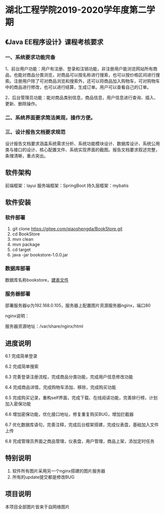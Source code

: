 # 湖北工程学院2019-2020学年度第二学期

## 《Java EE程序设计》课程考核要求

### 一、系统要求功能完备 

​	1、前台用户功能：用户有注册、登录和注销功能，非注册用户能浏览网站所有商品，也能对商品分类浏览，对商品可以按名称进行搜索，也可以按价格区间进行搜索。注册用户除了可对商品浏览和搜索外，还可以将商品加入购物车，可对购物车中的商品进行修改，也可以进行结算，生成订单。用户可以查看自己的订单。

​	2、后台管理员功能：能对商品类别信息，商品信息，用户信息进行查询、插入、更新、删除操作。

### 二、系统界面要求简洁美观，操作方便。

### 三、设计报告文档要求规范

设计报告文档要求涵盖系统需求分析、系统功能模块设计、数据库设计、系统公用类与接口的设计、核心配置文件、系统实现界面的截图。报告文档要求叙述完整，条理清晰，重点突出。

## 软件架构

前端框架：layui
服务端框架：SpringBoot
持久层框架：mybatis

## 软件安装

### 软件部署

1. git clone https://gitee.com/qiaoshengda/BookStore.git
2. cd BookStore
3. mvn clean
4. mvn package
5. cd target
6. java -jar bookstore-1.0.0.jar

### 数据库部署

数据库名称bookstore，[建表文件](database/mysql.sql)

### 服务器部署

部署服务器ip为192.168.0.105，服务器上配置图片资源服务器nginx，端口80

nginx说明：

服务器资源地址：/var/share/nginx/html

## 进度说明

6.1 完成简单登录

6.2 完成简单搜索

6.3 完善登录注册流程，完成商品分类功能，完成用户信息修改功能

6.4 完成商品详情，完成购物车添加、移除，完成购买功能

6.5 完成购买记录，重构self界面，完成下载、在线阅读功能，完善排行榜，计划加入密保功能

6.6 增加密保功能，优化接口地址，修复重复购买BUG，增加拦截器

6.7 优化数据库语句，完善注释，完成后台框架搭建，完成仪表盘，基础加入文件上传

6.8 完成管理员界面之商品管理，仪表盘，用户管理，商品上架，添加定时任务

## 特别说明

1. 软件所有图片采用另一个nginx搭建的图片服务器
2. 所有的update提交都是修改BUG

## 项目说明

本项目全部图片皆来于自网络图片